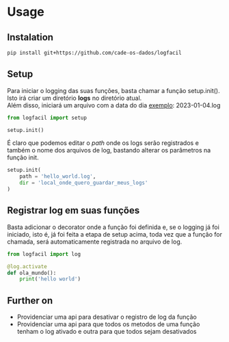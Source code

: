 # Usage

## Instalation

```bash
pip install git+https://github.com/cade-os-dados/logfacil
```

## Setup

Para iniciar o logging das suas funções, basta chamar a função setup.init(). Isto irá criar um diretório <b>logs</b> no diretório atual. <br>
Além disso, iniciará um arquivo com a data do dia <u> exemplo</u>: 2023-01-04.log

```python
from logfacil import setup

setup.init()
```

É claro que podemos editar o <i>path</i> onde os logs serão registrados e também o nome dos arquivos de log, bastando alterar os parâmetros na função init.


```python
setup.init(
    path = 'hello_world.log',
    dir = 'local_onde_quero_guardar_meus_logs'
)
```

## Registrar log em suas funções

Basta adicionar o decorator onde a função foi definida e, se o logging já foi iniciado, isto é, já foi feita a etapa de setup acima, toda vez que a função for chamada, será automaticamente registrada no arquivo de log.

```python
from logfacil import log

@log.activate
def ola_mundo():
    print('hello world')
```

## Further on

- Providenciar uma api para desativar o registro de log da função
- Providenciar uma api para que todos os metodos de uma função tenham o log ativado e outra para que todos sejam desativados
